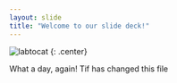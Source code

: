 ```yaml
---
layout: slide
title: "Welcome to our slide deck!"
---
```


![labtocat](https://octodex.github.com/images/labtocat.png)
{: .center}

What a day, again!
Tif has changed this file